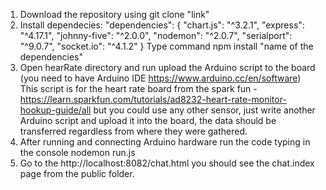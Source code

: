 1. Download the repository using git clone "link"
2. Install dependecies:
"dependencies": {
    "chart.js": "^3.2.1",
    "express": "^4.17.1",
    "johnny-five": "^2.0.0",
    "nodemon": "^2.0.7",
    "serialport": "^9.0.7",
    "socket.io": "^4.1.2"
  }
Type command npm install "name of the dependencies"
3. Open hearRate directory and run upload the Arduino script to the board (you need to have Arduino IDE https://www.arduino.cc/en/software)
    This script is for the heart rate board from the spark fun - https://learn.sparkfun.com/tutorials/ad8232-heart-rate-monitor-hookup-guide/all
    but you could use any other sensor, just write another Arduino script and upload it into the board, the data should be transferred regardless from where they were gathered.
4. After running and connecting Arduino hardware run the code typing in the console nodemon run.js
5. Go to the http://localhost:8082/chat.html you should see the chat.index page from the public folder.